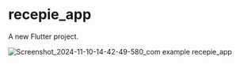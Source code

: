 # recepie_app

A new Flutter project.


![Screenshot_2024-11-10-14-42-49-580_com example recepie_app](https://github.com/user-attachments/assets/7c6ade84-5d10-4f45-a85d-bdf0cdd8085d)
